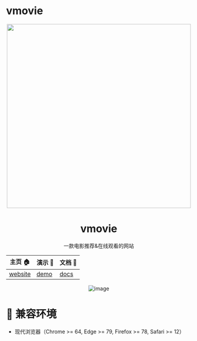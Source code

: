 # vmovie
<div align="center">

<a href='https://github.com/John-rong/Vmovie'> 
<img width="500" src='https://files.wunderminibar.tk/2023/07/4be824731502b1edd99501f7e8ac3076.png' />
</a>

  <h1 align="center">vmovie</h1>
  
  一款电影推荐&在线观看的网站


| 主页 :house:                                         | 演示 :beers:                                      | 文档 :memo:                                            |
| ---------------------------------------------------- | ------------------------------------------------- | ------------------------------------------------------ |
| [website](https://github.com/John-rong/Vmovie) | [demo](http://vmovie8.tk/) | [docs](https://v9d5ygbmwo.feishu.cn/docx/doxcnjyXA4CcBNW6uJ9ngUDnwqc) |

![image](https://files.wunderminibar.tk/2023/07/582f5f03dde6986328f1766a82b6d4d7.jpeg)

</div>


# :dart: 兼容环境

- 现代浏览器（Chrome >= 64, Edge >= 79, Firefox >= 78, Safari >= 12）

